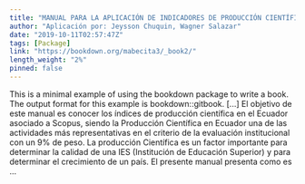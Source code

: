 ```yaml
---
title: "MANUAL PARA LA APLICACIÓN DE INDICADORES DE PRODUCCIÓN CIENTÍFICA EN EL ECUADOR ASOCIADO A SCOPUS"
author: "Aplicación por: Jeysson Chuquin, Wagner Salazar"
date: "2019-10-11T02:57:47Z"
tags: [Package]
link: "https://bookdown.org/mabecita3/_book2/"
length_weight: "2%"
pinned: false
---
```


This is a minimal example of using the bookdown package to write a book. The output format for this example is bookdown::gitbook. [...] El objetivo de este manual es conocer los índices de producción científica en el Ecuador asociado a Scopus, siendo la Producción Científica en Ecuador una de las actividades más representativas en el criterio de la evaluación institucional con un 9% de peso. La producción Científica es un factor importante para determinar la calidad de una IES (Institución de Educación Superior) y para determinar el crecimiento de un país. El presente manual presenta como es ...
